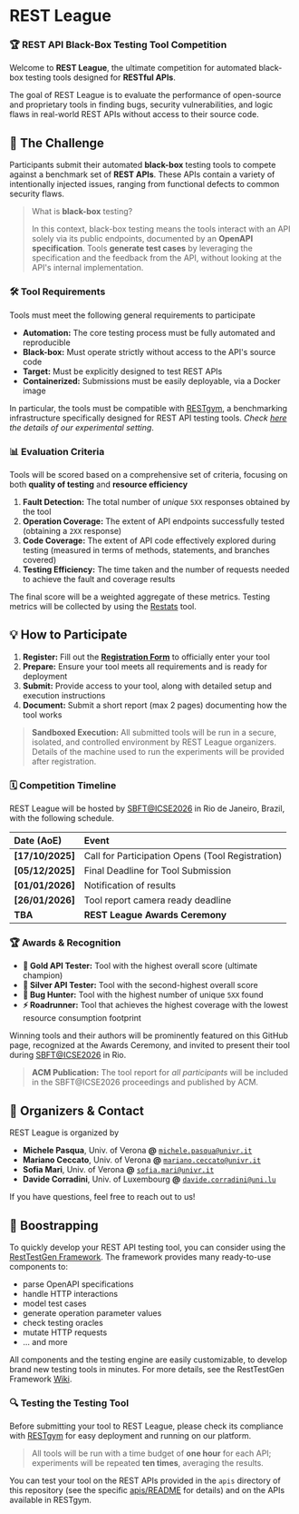 # REST League

### 🏆 REST API Black-Box Testing Tool Competition

Welcome to **REST League**, the ultimate competition for automated black-box testing tools designed for **RESTful APIs**.

The goal of REST League is to evaluate the performance of open-source and proprietary tools in finding bugs, security vulnerabilities, and logic flaws in real-world REST APIs without access to their source code.

## 🎯 The Challenge

Participants submit their automated **black-box** testing tools to compete against a benchmark set of **REST APIs**. These APIs contain a variety of intentionally injected issues, ranging from functional defects to common security flaws.

> What is **black-box** testing?
>
> In this context, black-box testing means the tools interact with an API solely via its public endpoints, documented by an **OpenAPI specification**. Tools **generate test cases** by leveraging the specification and the feedback from the API, without looking at the API's internal implementation.

### 🛠️ Tool Requirements

Tools must meet the following general requirements to participate

* **Automation:** The core testing process must be fully automated and reproducible
* **Black-box:** Must operate strictly without access to the API's source code
* **Target:** Must be explicitly designed to test REST APIs
* **Containerized:** Submissions must be easily deployable, via a Docker image

In particular, the tools must be compatible with [RESTgym](https://github.com/SeUniVr/RESTgym), a benchmarking infrastructure specifically designed for REST API testing tools. *Check [here](README#🔍-testing-the-testing-tool) the details of our experimental setting*. 

### 📊 Evaluation Criteria

Tools will be scored based on a comprehensive set of criteria, focusing on both **quality of testing** and **resource efficiency**

1. **Fault Detection:** The total number of *unique* `5XX` responses obtained by the tool
2. **Operation Coverage:** The extent of API endpoints successfully tested (obtaining a `2XX` response)
3. **Code Coverage:** The extent of API code effectively explored during testing (measured in terms of methods, statements, and branches covered)
4. **Testing Efficiency:** The time taken and the number of requests needed to achieve the fault and coverage results

The final score will be a weighted aggregate of these metrics. Testing metrics will be collected by using the [Restats](https://github.com/SeUniVr/restats) tool.

## 💡 How to Participate

1. **Register:** Fill out the [**Registration Form**](https://forms.gle/4xmnyoocoD7SGwQ89) to officially enter your tool
2. **Prepare:** Ensure your tool meets all requirements and is ready for deployment
3. **Submit:** Provide access to your tool, along with detailed setup and execution instructions
4. **Document:** Submit a short report (max 2 pages) documenting how the tool works

> **Sandboxed Execution:** All submitted tools will be run in a secure, isolated, and controlled environment by REST League organizers. Details of the machine used to run the experiments will be provided after registration.

### 🗓️ Competition Timeline

REST League will be hosted by [SBFT@ICSE2026](https://search-based-and-fuzz-testing.github.io/sbft26) in Rio de Janeiro, Brazil, with the following schedule.

| Date (AoE) | Event |
| :--- | :--- |
| **[17/10/2025]** | Call for Participation Opens (Tool Registration) |
| **[05/12/2025]** | Final Deadline for Tool Submission |
| **[01/01/2026]** | Notification of results |
| **[26/01/2026]** | Tool report camera ready deadline |
| **TBA** | **REST League Awards Ceremony** |

### 🏆 Awards & Recognition

* **🥇 Gold API Tester:** Tool with the highest overall score (ultimate champion)
* **🥈 Silver API Tester:** Tool with the second-highest overall score
* **🐞 Bug Hunter:** Tool with the highest number of unique `5XX` found
* **⚡ Roadrunner:** Tool that achieves the highest coverage with the lowest resource consumption footprint

Winning tools and their authors will be prominently featured on this GitHub page, recognized at the Awards Ceremony, and invited to present their tool during [SBFT@ICSE2026](https://search-based-and-fuzz-testing.github.io/sbft26) in Rio.

> **ACM Publication:** The tool report for *all participants* will be included in the SBFT@ICSE2026 proceedings and published by ACM.

## 🤝 Organizers & Contact

REST League is organized by

  * **Michele Pasqua**, Univ. of Verona **@** [`michele.pasqua@univr.it`](mailto:michele.pasqua@univr.it)
  * **Mariano Ceccato**, Univ. of Verona **@** [`mariano.ceccato@univr.it`](mailto:mariano.ceccato@univr.it)
  * **Sofia Mari**, Univ. of Verona **@** [`sofia.mari@univr.it`](mailto:sofia.mari@univr.it)
  * **Davide Corradini**, Univ. of Luxembourg **@** [`davide.corradini@uni.lu`](mailto:davide.corradini@uni.lu)

If you have questions, feel free to reach out to us!

## 🚀 Boostrapping

To quickly develop your REST API testing tool, you can consider using the [RestTestGen Framework](https://github.com/SeUniVr/RestTestGen). The framework provides many ready-to-use components to:
- parse OpenAPI specifications
- handle HTTP interactions
- model test cases
- generate operation parameter values
- check testing oracles
- mutate HTTP requests
- ... and more

All components and the testing engine are easily customizable, to develop brand new testing tools in minutes. For more details, see the RestTestGen Framework [Wiki](https://seunivr.github.io/RestTestGen-Wiki).

### 🔍 Testing the Testing Tool

Before submitting your tool to REST League, please check its compliance with [RESTgym](https://github.com/SeUniVr/RESTgym) for easy deployment and running on our platform.

> All tools will be run with a time budget of **one hour** for each API; experiments will be repeated **ten times**, averaging the results.

You can test your tool on the REST APIs provided in the `apis` directory of this repository (see the specific [apis/README](apis/README.md) for details) and on the APIs available in RESTgym. 
